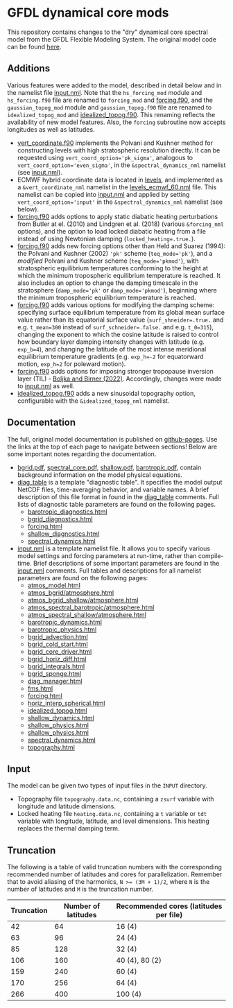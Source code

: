 GFDL dynamical core mods
========================

This repository contains changes to the "dry" dynamical core spectral model from the
GFDL Flexible Modeling System. The original model code can be found
[here](https://github.com/lukelbd/gfdl-fms-orig).

Additions
---------

Various features were added to the model, described in detail below and in the namelist
file [input.nml](exp/input.nml). Note that the `hs_forcing_mod` module and
`hs_forcing.f90` file are renamed to `forcing_mod` and
[forcing.f90](src/atmos_param/forcing/forcing.f90), and the `gaussian_topog_mod` module
and `gaussian_topog.f90` file are renamed to `idealized_topog_mod` and
[idealized_topog.f90](src/shared/topography/idealized_topog.f90). This renaming reflects
the availability of new model features. Also, the `forcing` subroutine now accepts
longitudes as well as latitudes.

* [vert_coordinate.f90](src/atmos_spectral/init/vert_coordinate.f90) implements the
  Polvani and Kushner method for constructing levels with high stratospheric resolution
  directly. It can be requested using `vert_coord_option='pk_sigma'`, analogous to
  `vert_coord_option='even_sigma'`, in the `&spectral_dynamics_nml` namelist (see
  [input.nml](exp/input.nml)).
* ECMWF hybrid coordinate data is located in [levels](exp/levels), and implemented as a
  `&vert_coordinate_nml` namelist in the [levels_ecmwf_60.nml](exp/levels_ecmwf_60.nml)
  file. This namelist can be copied into [input.nml](exp/input.nml) and applied by
  setting `vert_coord_option='input'` in the `&spectral_dynamics_nml` namelist (see
  below).
* [forcing.f90](src/atmos_param/forcing/forcing.f90) adds options to apply static
  diabatic heating perturbations from Butler at el. (2010) and Lindgren et al. (2018)
  (various `&forcing_nml` options), and the option to load locked diabatic heating from
  a file instead of using Newtonian damping (`locked_heating=.true.`).
* [forcing.f90](src/atmos_param/forcing/forcing.f90) adds new forcing options other than
  Held and Suarez (1994): the Polvani and Kushner (2002) `'pk'` scheme
  (`teq_mode='pk'`), and a *modified* Polvani and Kushner scheme (`teq_mode='pkmod'`),
  with stratospheric equilibrium temperatures conforming to the height at which the
  minimum tropospheric equilibrium temperature is reached. It also includes an option
  to change the damping timescale in the stratosphere (`damp_mode='pk'` or
  `damp_mode='pkmod'`), beginning where the minimum tropospheric equilibrium
  temperature is reached.
* [forcing.f90](src/atmos_param/forcing/forcing.f90) adds various options for modifying
  the damping scheme: specifying surface equilibrium temperature from its global mean
  surface value rather than its equatorial surface value (`surf_shneider=.true.` and
  e.g. `t_mean=300` instead of `surf_schneider=.false.` and e.g. `t_0=315`), changing
  the exponent to which the cosine latitude is raised to control how boundary layer
  damping intensity changes with latitude (e.g. `exp_b=4`), and changing the latitude of
  the most intense meridional equilibrium temperature gradients (e.g. `exp_h=-2` for
  equatorward motion, `exp_h=2` for poleward motion).
* [forcing.f90](src/atmos_param/forcing/forcing.f90) adds options for imposing stronger 
  tropopause inversion layer (TIL) - <a href="https://doi.org/10.1038/s41612-022-00319-6">Boljka and Birner (2022)</a>. Accordingly, changes 
  were made to [input.nml](exp/input.nml) as well.
* [idealized_topog.f90](src/shared/topography/idealized_topog.f90) adds a new sinusoidal
  topography option, configurable with the `&idealized_topog_nml` namelist.

Documentation
-------------

The full, original model documentation is published on
[github-pages](https://lukelbd.github.io/gfdl-fms). Use the links at the top of each
page to navigate between sections! Below are some important notes regarding the
documentation.

* [bgrid.pdf](https://lukelbd.github.io/gfdl-fms/doc/bgrid.pdf),
  [spectral_core.pdf](https://lukelbd.github.io/gfdl-fms/doc/spectral_core.pdf),
  [shallow.pdf](https://lukelbd.github.io/gfdl-fms/doc/shallow.pdf),
  [barotropic.pdf](https://lukelbd.github.io/gfdl-fms/doc/barotropic.pdf), contain
  background information on the model physical equations.
* [diag_table](exp/diag_table) is a template "diagnostic table". It specifies the model
  output NetCDF files, time-averaging behavior, and variable names. A brief description
  of this file format in found in the [diag_table](exp/diag_table) comments. Full lists
  of diagnostic table parameters are found on the following pages.
    * [barotropic_diagnostics.html](https://lukelbd.github.io/gfdl-fms/src/atmos_spectral_barotropic/barotropic_diagnostics.html)
    * [bgrid_diagnostics.html](https://lukelbd.github.io/gfdl-fms/src/atmos_bgrid/tools/bgrid_diagnostics.html)
    * [forcing.html](https://lukelbd.github.io/gfdl-fms/src/atmos_param/forcing/forcing.html)
    * [shallow_diagnostics.html](https://lukelbd.github.io/gfdl-fms/src/atmos_spectral_shallow/shallow_diagnostics.html)
    * [spectral_dynamics.html](https://lukelbd.github.io/gfdl-fms/src/atmos_spectral/model/spectral_dynamics.html)
* [input.nml](exp/input.nml) is a template namelist file. It allows you to specify
  various model settings and forcing parameters at run-time, rather than compile-time.
  Brief descriptions of some important parameters are found in the
  [input.nml](exp/input.nml) comments. Full tables and descriptions for all namelist
  parameters are found on the following pages:
    * [atmos_model.html](https://lukelbd.github.io/gfdl-fms/src/atmos_solo/atmos_model.html)
    * [atmos_bgrid/atmosphere.html](https://lukelbd.github.io/gfdl-fms/src/atmos_bgrid/driver/solo/atmosphere.html)
    * [atmos_bgrid_shallow/atmosphere.html](https://lukelbd.github.io/gfdl-fms/src/atmos_bgrid/driver/shallow/atmosphere.html)
    * [atmos_spectral_barotropic/atmosphere.html](https://lukelbd.github.io/gfdl-fms/src/atmos_spectral_barotropic/atmosphere.html)
    * [atmos_spectral_shallow/atmosphere.html](https://lukelbd.github.io/gfdl-fms/src/atmos_spectral_shallow/atmosphere.html)
    * [barotropic_dynamics.html](https://lukelbd.github.io/gfdl-fms/src/atmos_spectral_barotropic/barotropic_dynamics.html)
    * [barotropic_physics.html](https://lukelbd.github.io/gfdl-fms/src/atmos_spectral_barotropic/barotropic_physics.html)
    * [bgrid_advection.html](https://lukelbd.github.io/gfdl-fms/src/atmos_bgrid/model/bgrid_advection.html)
    * [bgrid_cold_start.html](https://lukelbd.github.io/gfdl-fms/src/atmos_bgrid/tools/bgrid_cold_start.html)
    * [bgrid_core_driver.html](https://lukelbd.github.io/gfdl-fms/src/atmos_bgrid/model/bgrid_core_driver.html)
    * [bgrid_horiz_diff.html](https://lukelbd.github.io/gfdl-fms/src/atmos_bgrid/model/bgrid_horiz_diff.html)
    * [bgrid_integrals.html](https://lukelbd.github.io/gfdl-fms/src/atmos_bgrid/tools/bgrid_integrals.html)
    * [bgrid_sponge.html](https://lukelbd.github.io/gfdl-fms/src/atmos_bgrid/model/bgrid_sponge.html)
    * [diag_manager.html](https://lukelbd.github.io/gfdl-fms/src/shared/diag_manager/diag_manager.html)
    * [fms.html](https://lukelbd.github.io/gfdl-fms/src/shared/fms/fms.html)
    * [forcing.html](https://lukelbd.github.io/gfdl-fms/src/atmos_param/forcing/forcing.html)
    * [horiz_interp_spherical.html](https://lukelbd.github.io/gfdl-fms/src/shared/horiz_interp/horiz_interp_spherical.html)
    * [idealized_topog.html](https://lukelbd.github.io/gfdl-fms/src/shared/topography/idealized_topog.html)
    * [shallow_dynamics.html](https://lukelbd.github.io/gfdl-fms/src/atmos_spectral_shallow/shallow_dynamics.html)
    * [shallow_physics.html](https://lukelbd.github.io/gfdl-fms/src/atmos_param/shallow_physics/shallow_physics.html)
    * [shallow_physics.html](https://lukelbd.github.io/gfdl-fms/src/atmos_spectral_shallow/shallow_physics.html)
    * [spectral_dynamics.html](https://lukelbd.github.io/gfdl-fms/src/atmos_spectral/model/spectral_dynamics.html)
    * [topography.html](https://lukelbd.github.io/gfdl-fms/src/shared/topography/topography.html)

Input
-----

The model can be given two types of input files in the `INPUT` directory.

* Topography file `topography.data.nc`, containing a `zsurf` variable with longitude and
  latitude dimensions.
* Locked heating file `heating.data.nc`, containing a `t` variable or `tdt` variable
  with longitude, latitude, and level dimensions. This heating replaces the thermal
  damping term.

Truncation
----------

The following is a table of valid truncation numbers with the corresponding recommended
number of latitudes and cores for parallelization. Remember that to avoid aliasing of
the harmonics, `N >= (3M + 1)/2`, where `N` is the number of latitudes and `M` is the
truncation number.

| Truncation | Number of latitudes | Recommended cores (latitudes per file) |
| ---        | ---                 | ---                                    |
| 42         | 64                  | 16 (4)                                 |
| 63         | 96                  | 24 (4)                                 |
| 85         | 128                 | 32 (4)                                 |
| 106        | 160                 | 40 (4), 80 (2)                         |
| 159        | 240                 | 60 (4)                                 |
| 170        | 256                 | 64 (4)                                 |
| 266        | 400                 | 100 (4)                                |

